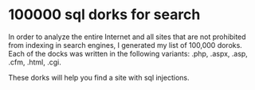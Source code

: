 # 100000 sql dorks for search
In order to analyze the entire Internet and all sites that are not prohibited from indexing in search engines, I generated my list of 100,000 doroks. Each of the docks was written in the following variants: 
.php, 
.aspx, 
.asp, 
.cfm, 
.html, 
.cgi. 

These dorks will help you find a site with sql injections.
